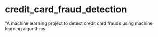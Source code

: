 # credit_card_fraud_detection
"A machine learning project to detect credit card frauds using machine learning algorithms
